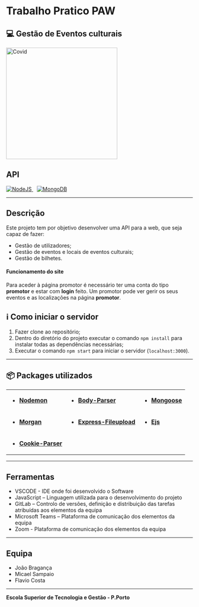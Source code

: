 # Trabalho Pratico PAW

## :computer: Gestão de Eventos culturais 

<a style="display:block;">
<img src="public/images/img/EV2.png" alt="Covid" width="300px">
</a>  


## API

<a href="http://nodejs.org" style="margin-right: 10px">
<img src="https://img.shields.io/badge/NodeJS-✓-blue" alt="NodeJS">
</a>
<a href="https://mongodb.com" style="margin-right: 10px">
<img src="https://img.shields.io/badge/MongoDB-✓-blue" alt="MongoDB">
</a>

---

## Descrição

Este projeto tem por objetivo desenvolver uma API para a web, que seja capaz de fazer:

* Gestão de utilizadores;
* Gestão de eventos e locais de eventos culturais;
* Gestão de bilhetes.

#### Funcionamento do site


Para aceder à página promotor é necessário ter uma conta do tipo **promotor** e estar com **login** feito.
Um promotor pode ver gerir os seus eventos e as localizações na página **promotor**. 


## ℹ️ Como iniciar o servidor

1. Fazer clone ao repositório;
2. Dentro do diretório do projeto executar o comando `npm install` para instalar todas as dependências necessárias; 
3. Executar o comando `npm start` para iniciar o servidor (`localhost:3000`).

---

## 📦️ Packages utilizados


<table>
<tr>
<td>

+ **[Nodemon](http://nodemon.io)** 

</td>
<td>

+ **[Body-Parser](https://www.npmjs.com/package/body-parser)** 

</td>
<td>

+ **[Mongoose](https://mongoosejs.com)** 

</td>
<tr>
<td>

+ **[Morgan](https://www.npmjs.com/package/morgan)** 

</td>
<td>

+ **[Express-Fileupload](https://www.npmjs.com/package/express-fileupload)** 

</td>

<td>

+ **[Ejs](https://ejs.co)** 

</td>

</tr>

<tr>
<td>

+ **[Cookie-Parser](https://www.npmjs.com/package/cookie-parser)** 

</td>
</tr>

</tr>
</table>

---

## Ferramentas


* VSCODE - IDE onde foi desenvolvido o Software
* JavaScript – Linguagem utilizada para o desenvolvimento do projeto
* GitLab – Controlo de versões, definição e distribuição das tarefas atribuídas aos elementos da equipa
* Microsoft Teams – Plataforma de comunicação dos elementos da equipa
* Zoom - Plataforma de comunicação dos elementos da equipa

---

## Equipa


* João Bragança
* Micael Sampaio
* Flavio Costa

---

**Escola Superior de Tecnologia e Gestão - P.Porto**
